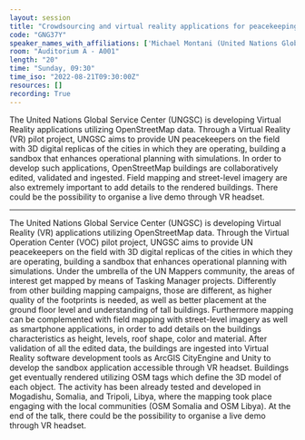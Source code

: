 ```yaml
---
layout: session
title: "Crowdsourcing and virtual reality applications for peacekeeping: study cases in Mogadishu and Tripoli"
code: "GNG37Y"
speaker_names_with_affiliations: ['Michael Montani (United Nations Global Service Center / UN Mappers)']
room: "Auditorium A - A001"
length: "20"
time: "Sunday, 09:30"
time_iso: "2022-08-21T09:30:00Z"
resources: []
recording: True
---
```


The United Nations Global Service Center (UNGSC) is developing Virtual Reality applications utilizing OpenStreetMap data. Through a Virtual Reality (VR)   pilot project, UNGSC aims to provide UN peacekeepers on the field with 3D digital replicas of the cities in which they are operating, building a sandbox that enhances operational planning with simulations. In order to develop such applications, OpenStreetMap buildings are collaboratively edited, validated and ingested. Field mapping and street-level imagery are also extremely important to add details to the rendered buildings. There could be the possibility to organise a live demo through VR headset.

<hr>

The United Nations Global Service Center (UNGSC) is developing Virtual Reality (VR) applications utilizing OpenStreetMap data. Through the Virtual Operation Center (VOC)   pilot project, UNGSC aims to provide UN peacekeepers on the field with 3D digital replicas of the cities in which they are operating, building a sandbox that enhances operational planning with simulations.
Under the umbrella of the UN Mappers community, the areas of interest get mapped by means of Tasking Manager projects. Differently from other building mapping campaigns, those are different, as higher quality of the footprints is needed, as well as better placement at the ground floor level and understanding of tall buildings. Furthermore mapping can be complemented with field mapping with street-level imagery as well as smartphone applications, in order to add details on the buildings characteristics as height, levels, roof shape, color and material.
After validation of all the edited data, the buildings are ingested into Virtual Reality software development tools as ArcGIS CityEngine and Unity to develop the sandbox application accessible through VR headset. Buildings get eventually rendered utilizing OSM tags which define the 3D model of each object.
The activity has been already tested and developed in Mogadishu, Somalia, and Tripoli, Libya, where the mapping took place engaging with the local communities (OSM Somalia and OSM Libya). At the end of the talk, there could be the possibility to organise a live demo through VR headset.

